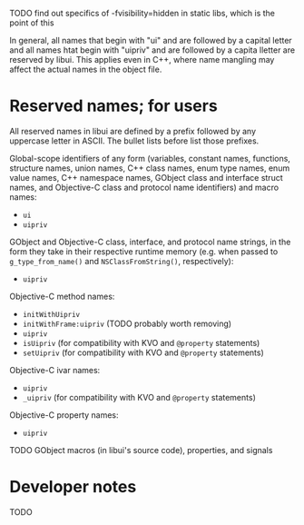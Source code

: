 TODO find out specifics of -fvisibility=hidden in static libs, which is the point of this

In general, all names that begin with "ui" and are followed by a capital letter and all names htat begin with "uipriv" and are followed by a capita lletter are reserved by libui. This applies even in C++, where name mangling may affect the actual names in the object file.

# Reserved names; for users

All reserved names in libui are defined by a prefix followed by any uppercase letter in ASCII. The bullet lists before list those prefixes.

Global-scope identifiers of any form (variables, constant names, functions, structure names, union names, C++ class names, enum type names, enum value names, C++ namespace names, GObject class and interface struct names, and Objective-C class and protocol name identifiers) and macro names:

- `ui`
- `uipriv`

GObject and Objective-C class, interface, and protocol name strings, in the form they take in their respective runtime memory (e.g. when passed to `g_type_from_name()` and `NSClassFromString()`, respectively):

- `uipriv`

Objective-C method names:

- `initWithUipriv`
- `initWithFrame:uipriv` (TODO probably worth removing)
- `uipriv`
- `isUipriv` (for compatibility with KVO and `@property` statements)
- `setUipriv` (for compatibility with KVO and `@property` statements)

Objective-C ivar names:

- `uipriv`
- `_uipriv` (for compatibility with KVO and `@property` statements)

Objective-C property names:

- `uipriv`

TODO GObject macros (in libui's source code), properties, and signals

# Developer notes

TODO
